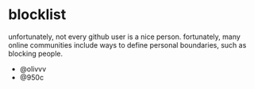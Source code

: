 # blocklist
unfortunately, not every github user is a nice person. fortunately, many online communities include ways to define personal boundaries, such as blocking people.


- @olivvv
- @950c
